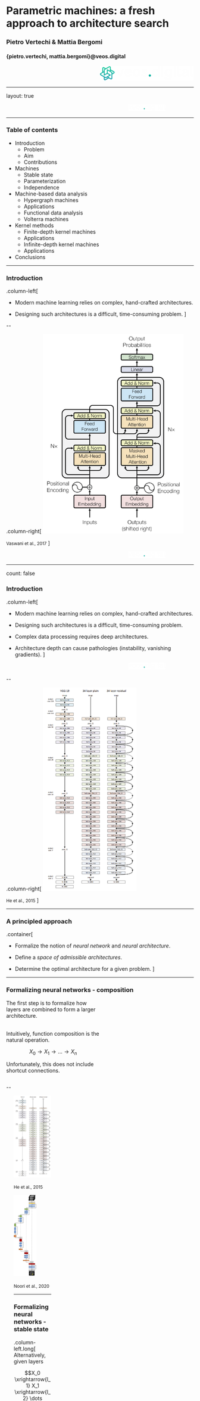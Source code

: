 <div class="row" style="width:100%;margin-top:200px">
  <h1 class="almost_white">Parametric machines: a fresh approach to
                           architecture search</h1>
  <h3 class="almost_white">Pietro Vertechi & Mattia Bergomi</h3>
  <h4 class="almost_white">{pietro.vertechi, mattia.bergomi}@veos.digital</h4>
</div>
<div class="row" style="width:100%">
  <div class="column" style="width:100%;margin-left:50%">
    <img src="assets/logo_png/DarkIconLeft.png" width="50%">
  </div>
</div>

---

layout: true
<div class="footer">
  <img style ="margin-left:65%" src="assets/logo_png/DarkNoIcon.png" width="20%">
</div>

---

### Table of contents

- Introduction
  - Problem
  - Aim
  - Contributions
- Machines
  - Stable state
  - Parameterization
  - Independence
- Machine-based data analysis
  - Hypergraph machines
  - Applications
  - Functional data analysis
  - Volterra machines
- Kernel methods
  - Finite-depth kernel machines
  - Applications
  - Infinite-depth kernel machines
  - Applications
- Conclusions

---

### Introduction

.column-left[
- Modern machine learning relies on complex, hand-crafted architectures.

- Designing such architectures is a difficult, time-consuming problem.
]

--

.column-right[
<img style ="" src="assets/transformer.png" width="75%">

<small>Vaswani et al., 2017</small>
]

<div class="footer">
<img style ="margin-left:65%" src="assets/logo_png/DarkNoIcon.png" width="20%">
</div>

---

count: false

### Introduction

.column-left[
- Modern machine learning relies on complex, hand-crafted architectures.

- Designing such architectures is a difficult, time-consuming problem.

- Complex data processing requires deep architectures.

- Architecture depth can cause pathologies (instability, vanishing gradients).
]

<div class="footer">
<img style ="margin-left:65%" src="assets/logo_png/DarkNoIcon.png" width="20%">
</div>

--

.column-right[
<img style ="" src="assets/resnet.png" width="50%">

<small>He et al., 2015</small>
]

---

### A principled approach

.container[
- Formalize the notion of *neural network* and *neural architecture*.

- Define a *space of admissible architectures*.

- Determine the optimal architecture for a given problem.
]

---

### Formalizing neural networks - composition

<div class="column" style="width:50%">
The first step is to formalize how layers are combined to form a larger
architecture.

<br>
<br>

Intuitively, function composition is the natural operation.

$$X_0 \rightarrow X_1 \rightarrow \dots \rightarrow X_n$$

Unfortunately, this does not include shortcut connections.
</div>

--

<div class="column" style="width:20%;padding-left:4%">
  <img style ="" src="assets/resnet.png" width="100%">

  <small>He et al., 2015</small>
</div>
<div class="column" style="width:20%;padding-left:4%">
  <img style ="" src="assets/unet.png" width="60%">

  <small>Noori et al., 2020</small>
<div>

---

### Formalizing neural networks - stable state

.column-left.long[
Alternatively, given layers

$$X_0 \xrightarrow{l_1} X_1 \xrightarrow{l_2} \dots \xrightarrow{l_n} X_n,$$

consider the global space

$$X = X_0 \oplus X_1 \oplus \dots \oplus X_n$$

and the global network function

$$f = l_1 + \dots + l_n \colon X \rightarrow X.$$
]

--

.column-right[
Given a starting point
$$(x\_0, 0, 0, \dots, 0) \in X\_0 \oplus X\_1 \oplus X\_2 \oplus \dots \oplus X\_n,$$
consider the evolution
\\[
  \begin{aligned}
  &(x\_0,\; 0,\; 0,\; \dots,\; 0)\\\\
  &(x\_0,\; l\_1(x\_0),\; 0,\; \dots,\; 0)\\\\
  &(x\_0,\; l\_1(x\_0),\; l\_2(l\_1(x\_0)),\; \dots,\; 0)\\\\
  &\vdots\\\\
  &(x\_0,\; l\_1(x\_0),\; l\_2(l\_1(x\_0)),\; \dots,\; l\_n(l\_\{n-1\}\dots(l\_1(x\_0))))\\\\
  \end{aligned}
\\]
]

--

.column-right[
  End point is solution of
  $$x = f(x) + x_0$$
]

---

### Formalizing neural networks - stable state

.container[
The output of a network $f$ with input $x_0$ is any $x$ such that

$$x = f(x) + x_0,$$

that is to say, a stable state of the dynamical system

$$x \mapsto f(x) + x_0.$$
]

--

.container[
**Definition.**

We say that $f$ is a *machine* if, for any $x_0$, there is a unique solution to
$$x = f(x) + x_0,$$
and this unique solution depends smoothly on $x_0$.

Given a function in two arguments $f(x, p)$, we say that $f$ is a *parametric machine*
if, for all $p$, $f(-, p)$ is a machine.
]

---

### Formalizing neural networks - independence

.container[
In practice we are computing $(I - f)^{-1}$, that is

$$x = (I - f)^{-1}(x_0).$$

If $f = f_1 + f_2$ and $f_1(af_2 + b) = f_1(b)$ then

\\[
  (I - f_1)(I - f_2) = I(I - f_2) - f1(I - f_2) = I - f_2 - f_1.
\\]

Hence:
$$(I - f_1 - f_2)^{-1} = (I - f_2)^{-1}(I - f_1)^{-1}.$$

We say that $f_1$ *does not depend* on $f_2$.

If $f$ does not depend on itself, then $(I - f)^{-1} = I + f$.

]

---

### Classical architectures

.container[

$l_i$ does not depend on $l_j$ for $i \le j$:

$$X_0 \xrightarrow{l_1} X_1 \xrightarrow{l_2} \dots \xrightarrow{l_n} X_n,$$


The stable state can be computed as follows:

$$(I - l_1 - \cdots - l_n) ^{-1} = (I + l_n) \cdots (I + l_1).$$

In practice:

\\[
  \begin{aligned}
  &(x\_0,\; 0,\; 0,\; \dots,\; 0)\\\\
  &(x\_0,\; l\_1(x\_0),\; 0,\; \dots,\; 0)\\\\
  &(x\_0,\; l\_1(x\_0),\; l\_2(l\_1(x\_0)),\; \dots,\; 0)\\\\
  &\vdots\\\\
  &(x\_0,\; l\_1(x\_0),\; l\_2(l\_1(x\_0)),\; \dots,\; l\_n(l\_\{n-1\}\dots(l\_1(x\_0))))\\\\
  \end{aligned}
\\]
]

---

### Classical architectures - intuition

.container[
The function $l = l_1 + \cdots + l_n$ is a machine for the following reason.

Let us consider the projection:

$$\pi_k \colon X_0 \oplus \dots \oplus X_n \rightarrow X_0 \oplus \dots \oplus X_k.$$

Then,

$$\pi\_k l \pi\_{k-1} = \pi\_k l,$$

hence we can compute the forward pass space by space.

This is completely analogous to the forward pass of a layer-by-layer architecture.
]

---

### Hypergraph machines
<div class="row">
  .column-left[
  Hypergraphs allow for edges to connect to arbitrarily large collections of vertices.
  Thus shortcut connections can be very complex.

  ]
--
  <div class="column" style="width:50%">
    <img style ="" src="assets/hypergraph.png" width="100%">
  </div>
</div>
--
<div class="row">
  <div class="column" style="width:50%">
    In this example, we have layers $\{l_1, \dots, l_5\}$, and the representation
    corresponds to a neural network mapping

    $$
    (x_1,\; x_2,\; x_3,\; x_4,\; \dots, x_8) \mapsto (x_1,\; x_2,\; l_1(x_1, x_2) + x_3,\; l_2(l_1(x_1, x_2) + x_3) + x_4,\; \dots,\; l_5(l_4(l_2(l_1(x_1, x_2) + x_3) + x_4) + x_5) + x_8 )
    $$
  </div>
</div>
---

### Hypergraph application - machine definition

.column-left[
We can consider as starting architecture a directed graph whose nodes are
*activation functions*, and edges are *layers*.
]
--
<div class="column" style="width:50%">
  <img style ="" src="assets/hypergraph_pruning_start_training.png" width="100%">
</div>


---

### Hypergraph application - training and pruning

.column-left[
During training edges having sufficiently small Euclidean norm are pruned
]

<div class="column" style="width:50%">
  <img style ="" src="assets/hypergraph_pruning_start_training.png" width="100%">
</div>

---

### Hypergraph application - training and pruning

.column-left[
During training edges having sufficiently small Euclidean norm are pruned
]

<div class="column" style="width:50%">
  <img style ="" src="assets/hypergraph_pruning_end_training.png" width="100%">
</div>

---

### Hypergraph application - training and pruning

.column-left[
This process allows for finding complex convolutional architectures with
shortcut connections and minimal number of parameters without affecting the
overall performance of the network.
]

<div class="column" style="width:80%">
  <img style ="" src="assets/hypergraph_pruning_arch.png" width="100%">
</div>

---

### Interlude

.container[
1. Hand-crafted architectures requires highly trained experts, and time-consuming fine-tuning.

2. We created a formal environment in which complex architectures and, more in general, machines can be described.

3. It is possible to describe machines via hypergraph (and their layering).

4. This construction allows for optimising both weights and architecture in one backward-pass.
]

---

exclude: true
### Contraction principle

.container[
Let us assume that $f$ "reduces distances". For example,
$$\left\Vert f(x) - f(y) \right\Vert \le 0.9 \left\Vert x - y \right\Vert.$$

Then the sequence
$$x_{n+1} = f(x_n) + x_0$$
converges to a fixed point $x = f(x) + x_0$, the stable state of $f$.
]

---

### Functional data analysis - intuition
.column-left[
Data can be seen as functions.
For instance, a handwritten trace can be seen as a static object, but also as
functions that describe the horizontal and vertical displacement in time.
]

.column-right[
<img style ="" src="assets/trace_in_time.gif" width="100%">
]
--

.column-left[
From this perspective, **functional analysis** is one of the most suitable framework to
operate on data.
]

---

### Functional data analysis - intuition
.container[
We call a *function space*, a space whose points are functions.

**Examples.**
1. $C(I)$ is the space of all continuous functions on $I\subset\mathbb{R}$;
2. $L_1(I)$ is the space of functions on $I$, whose absolute value is integrable;
3. $L_2(I)$ are square integrable functions on $I$.
]

--
.container[
#### Hilbert spaces
Hilbert spaces are function spaces that, for simplicity, we can now think about
as infinite-dimensional vector spaces, with a *dot* product.
]

---

### Volterra machines

.column-left[
*Continuous machines* can be defined in the setting of functional analysis.

Let $K(t, s, u)$ be a function $\mathbb R \times \mathbb R \times X \rightarrow X$,
with some regularity assumption (uniformly Lipschitz in $u$).
]

--

.column-right[
  <img style="width: 80%" src="assets/Lipschitz_Visualisierung.gif"/>

  <small>Image credits: Wikimedia Commons</small>
]

--

.column-left[
Then the mapping
$$(\mathcal{F} u)(t) = \int_0^t K(t, s, u(s)) ds$$
is a *machine* on $L_2([0, 1], X)$.
]

---

### Volterra machines - intuition

.container[
The function $f$ is a machine for the following reason.

Let us consider the projection:
$$\pi_t \colon L_2([0, 1], X) \rightarrow L_2([0, t], X).$$
Then,
$$\pi_t f \pi_t = \pi_t f,$$
and, together with a regularity condition, this allows us to solve it with numerical
integration.
]

---

### Volterra machines - potential applications

.column-left[
Volterra machines generalize Ordinary Differential Equations (ODEs).

Whenever $K(t, s, u) = K(s, u)$ then the stable state of the Volterra machines is the
solution to the ODE:
$$\frac{du}{ds} = K(s, u(s)),$$
thus our framework generalizes Neural ODEs (Chen at al., 2018).
]

--

.column-right[
<img style ="" src="assets/neuralODE.gif" width="100%">

<small>Image credits: Niall Twoney</small>
]

--

.column-left[
**Unresolved question.** How to best take advantage of the dependency on $t$?
]

---

### Constraining the problem - kernel methods

.container[
Kernel method = Hilbert space $H$ of functions $X \rightarrow X$.

Notions of:

- norm of a function (regularity),
- well-behaved distance between functions.

We ask that the evaluation map $\varrho\colon H \times X \rightarrow X$ is a parametric machine.
]

---

### Kernel machines

<!-- Rather than $W\sigma$, with $\sigma \colon X \rightarrow X$, we embed $X$ in a much bigger space:
$$\varphi \colon X \rightarrow H.$$
Then we look for linear maps $p \colon H \rightarrow X$. We ask that $p\varphi$ is a machine

**Remark.** This trick is the key idea of kernel methods (Kernel Ridge regression, Support Vector Machine, ...). -->

.container[
Rather than $W\sigma$, with $\sigma \colon X \rightarrow X$, we are interested in functions of the type:
$$f = K(-, x_1) c_1 + \dots + K(-, x_n) c_n,$$
where $K \colon X \times X \rightarrow \mathcal{L}(X)$, $x_i, c_i \in X$, and
$\mathcal{L}(X)$ is the space of linear endomorphisms of $X$ (i.e., matrices).
]

--

.container[
We look for $K$ such that $f$ is a machine for all choices of $x_i, c_i$.

**Remark.** This kernel $K$ defines a Hilbert space of functions $X$. This is the
key idea of kernel methods (Kernel Ridge regression, Support Vector Machine, ...).
]

--

.container[
**Important.** Every such function $f$ is automatically equipped with a norm $\left\Vert - \right\Vert$.
Small norm $\Leftrightarrow$ regular solution.
]

---

### Finite-depth kernel machines - Applications
#### Fitting a 2d polynomial

.column-left.long[
We trained a kernel machine and a multilayer perceptron with the comparable
number of trainable parameters to fit
$$(2x - 1)^2 + 2y + xy - 3,$$
on a 6×6 grid of points.
]

.column-right[
<img style ="" src="assets/surf_kernel_comparison.png" width="70%">
]

--

.column-right[
<img style ="" src="assets/surf_grid_losses_log.png" width="70%">
]

---

### Finite-depth kernel machines - Applications
#### Interpolation of noisy data

.column-left.long[
We compared a kernel machine (514 parameters) in a noisy interpolation problem,
with a 2 layers perceptron (609 parameters) using both ReLU and sigmoid nonlinearities.
]

.column-right[
<img style ="" src="assets/noisy_sine.png" width="70%">
]

--

.column-right[
<img style ="" src="assets/noisy_sine_loss.png" width="70%">
]

---

### Finite-depth kernel machines - Applications
#### Regularization

.column-left.long[
Finally, we can evaluate how different regularization coefficients affect the
performance of the kernel machine.
]

.column-right[
<img style ="" src="assets/reg.png" width="70%">
]

--

.column-right[
<img style ="" src="assets/reg_loss.png" width="70%">
]

---

### Infinite-depth kernel machines - Applications
#### Learning MNIST with 1 sample

.column-left.long[
Heavy regularization (e.g. dropout) and augmentation are usually the strategies
that coupled with data augmentation allow one to learn from few data points.

We trained an infinite-depth kernel machine on one random sample per class of
the MNIST dataset and tested it on the 10000 test samples, obtaining a
performance of $\approx 50\%$.
]

--

.column-right[
Naively set methods obtain
<table style="width:100%">
  <tr>
    <th>SVM RBF</th>
    <th>k-NN</th>
    <th>NN</th></th>
  </tr>
  <tr>
    <td>41.9%</td>
    <td>41.9%</td>
    <td>42%</td>
  </tr>
</table>
]

---

### Infinite-depth kernel machines - Applications
#### Learning MNIST with 1 sample

.column-left.long[
Heavy regularization (e.g. dropout) and augmentation are usually the strategies
that coupled with data augmentation allow one to learn from few data points.

We trained an infinite-depth kernel machine on one random sample per class of
the MNIST dataset and tested it on the 10000 test samples, obtaining a
performance of $\approx 50\%$.
]


.column-right[
<img style ="" src="assets/ckm_comp_loss.png" width="70%">
]


.column-right[
<img style ="" src="assets/ckm_comp_acc.png" width="70%">
]


---

### Infinite-depth kernel machines - Applications
#### Learning MNIST with 1 sample

.column-left.long[
Heavy regularization (e.g. dropout) and augmentation are usually the strategies
that coupled with data augmentation allow one to learn from few data points.

We trained an infinite-depth kernel machine on one random sample per class of
the MNIST dataset and tested it on the 10000 test samples, obtaining a
performance of $\approx 50\%$.
]


.column-right[
<img style ="" src="assets/ckm_reg_loss.png" width="70%">
]


.column-right[
<img style ="" src="assets/ckm_reg_acc.png" width="70%">
]


---

### Conclusions

.container[
- We provide a solid categorical foundation for the study of deep neural networks.

- The stable state generalizes the computation of a feedforward neural network.

- This notion encompasses both manually designed neural network architectures,
as well as their continuous counterpart such as Neural ODEs.

- We show how to build a complex machine from smaller machines with independence assumptions.

- Nonlinear integral Volterra equations of the second kind are machines.

- Finite- and infinite-depth kernel machines are suitable for small datasets.
]

---

layout: false
class: center

<img style="margin-top: 20%" src="assets/logo_png/DarkIconLeft.png" width="50%">

{pietro.vertechi, mattia.bergomi}@veos.digital
